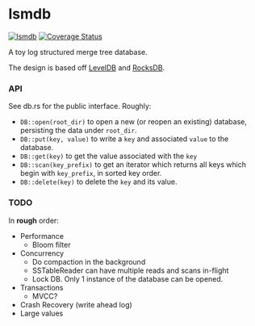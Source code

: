 # lsmdb
[![lsmdb](https://github.com/adamlesinski/lsmdb/actions/workflows/rust.yml/badge.svg)](https://github.com/adamlesinski/lsmdb/actions/workflows/rust.yml) [![Coverage Status](https://coveralls.io/repos/github/vardhan/lsmdb/badge.svg?branch=main&kill_cache=1)](https://coveralls.io/github/vardhan/lsmdb?branch=main)

A toy log structured merge tree database.

The design is based off
[LevelDB](https://github.com/google/leveldb/blob/main/doc/impl.md) and [RocksDB](https://artem.krylysov.com/blog/2023/04/19/how-rocksdb-works/).

### API

See db.rs for the public interface.  Roughly:

- `DB::open(root_dir)` to open a new (or reopen an existing) database, persisting the data under `root_dir`.
- `DB::put(key, value)` to write a `key` and associated `value` to the database.
- `DB::get(key)` to get the value associated with the `key`
- `DB::scan(key_prefix)` to get an iterator which returns all keys which begin
   with `key_prefix`, in sorted key order.
- `DB::delete(key)` to delete the `key` and its value.

### TODO

In **rough** order:

- Performance
  * Bloom filter
- Concurrency
  * Do compaction in the background
  * SSTableReader can have multiple reads and scans in-flight
  * Lock DB. Only 1 instance of the database can be opened.
- Transactions
  * MVCC?
- Crash Recovery (write ahead log)
- Large values
